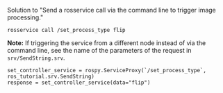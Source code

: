 Solution to "Send a rosservice call via the command line to trigger image processing."

    rosservice call /set_process_type flip

**Note:** If triggering the service from a different node instead of via the command line, see the name of the parameters of the request in `srv/SendString.srv`.

    set_controller_service = rospy.ServiceProxy(`/set_process_type`, ros_tutorial.srv.SendString)
    response = set_controller_service(data="flip")

